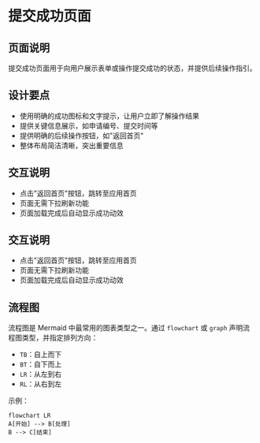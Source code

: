 # 提交成功页面

## 页面说明
提交成功页面用于向用户展示表单或操作提交成功的状态，并提供后续操作指引。

## 设计要点
- 使用明确的成功图标和文字提示，让用户立即了解操作结果
- 提供关键信息展示，如申请编号、提交时间等
- 提供明确的后续操作按钮，如"返回首页"
- 整体布局简洁清晰，突出重要信息

## 交互说明
- 点击"返回首页"按钮，跳转至应用首页
- 页面无需下拉刷新功能
- 页面加载完成后自动显示成功动效
## 交互说明
- 点击"返回首页"按钮，跳转至应用首页
- 页面无需下拉刷新功能
- 页面加载完成后自动显示成功动效

## 流程图
流程图是 Mermaid 中最常用的图表类型之一。通过 `flowchart` 或 `graph` 声明流程图类型，并指定排列方向：
- `TB`：自上而下
- `BT`：自下而上
- `LR`：从左到右
- `RL`：从右到左

示例：
```mermaid
flowchart LR
A[开始] --> B[处理]
B --> C[结束]